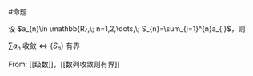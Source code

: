 #命题 

设 $a_{n}\in \mathbb{R},\; n=1,2,\dots,\; S_{n}=\sum_{i=1}^{n}a_{i}$，则

$\sum a_{n}$ 收敛 $\iff$ $\{ S_{n} \}$ 有界

From: [[级数]]，[[数列收敛则有界]]